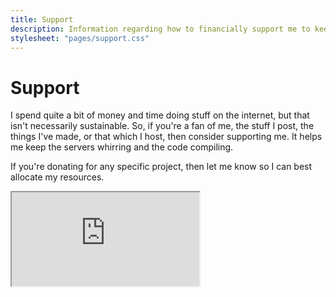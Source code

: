 ```yaml
---
title: Support
description: Information regarding how to financially support me to keep servers running and projects growing. Support my open source development, hosting, and content creation.
stylesheet: "pages/support.css"
---
```


<h1 id="section" data-pagefind-filter="Content Type:Page">Support</h1>

<div>

I spend quite a bit of money and time doing stuff on the internet, but that isn't necessarily sustainable. So, if you're a fan of me, the stuff I post, the things I've made, or that which I host, then consider supporting me. It helps me keep the servers whirring and the code compiling.

If you're donating for any specific project, then let me know so I can best allocate my resources.

<iframe src="https://ko-fi.com/valence/?hidefeed=true&widget=true&embed=true&preview=true"></iframe>

</div>
